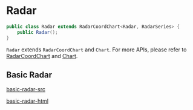 # Radar

```java
public class Radar extends RadarCoordChart<Radar, RadarSeries> {
    public Radar();
}
```

`Radar` extends `RadarCoordChart` and `Chart`. For more APIs, please refer to [RadarCoordChart](chart-apis/radar-coord-chart) and [Chart](chart-apis/chart).

## Basic Radar

[basic-radar-src](../_media/radar/basic-radar-src.md ':include')

[basic-radar-html](../_media/radar/basic-radar.html ':include :type=iframe')
